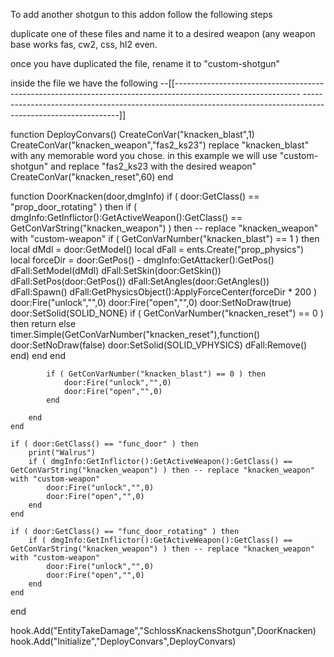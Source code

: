 To add another shotgun to this addon follow the following steps

duplicate one of these files and name it to a desired weapon (any weapon base works fas, cw2, css, hl2 even.

once you have duplicated the file, rename it to "custom-shotgun"

inside the file we have the following
--[[-------------------------------------------------------------------------------------------------------------
--------------------------------------------------------------------------------------------------------------]]


function DeployConvars()
	CreateConVar("knacken_blast",1)
	CreateConVar("knacken_weapon","fas2_ks23") replace "knacken_blast" with any memorable word you chose. in this example we will use "custom-shotgun" and replace "fas2_ks23 with the desired weapon"
	CreateConVar("knacken_reset",60)
end

function DoorKnacken(door,dmgInfo)
	if ( door:GetClass() == "prop_door_rotating" ) then
		if ( dmgInfo:GetInflictor():GetActiveWeapon():GetClass() == GetConVarString("knacken_weapon") ) then -- replace "knacken_weapon" with "custom-weapon"
			if ( GetConVarNumber("knacken_blast") == 1 ) then
				local dMdl = door:GetModel()
				local dFall = ents.Create("prop_physics")
				local forceDir = door:GetPos() - dmgInfo:GetAttacker():GetPos()
				dFall:SetModel(dMdl)
				dFall:SetSkin(door:GetSkin())
				dFall:SetPos(door:GetPos())
				dFall:SetAngles(door:GetAngles())
				dFall:Spawn()
				dFall:GetPhysicsObject():ApplyForceCenter(forceDir * 200 )
				door:Fire("unlock","",0)
				door:Fire("open","",0)
				door:SetNoDraw(true)
				door:SetSolid(SOLID_NONE)
				if ( GetConVarNumber("knacken_reset") == 0 ) then
					return
				else
					timer.Simple(GetConVarNumber("knacken_reset"),function()
					door:SetNoDraw(false)
					door:SetSolid(SOLID_VPHYSICS)
					dFall:Remove()
					end)
				end
			end
			
			if ( GetConVarNumber("knacken_blast") == 0 ) then
				door:Fire("unlock","",0)
				door:Fire("open","",0)
			end
			
		end
	end
	
	if ( door:GetClass() == "func_door" ) then
		print("Walrus")
		if ( dmgInfo:GetInflictor():GetActiveWeapon():GetClass() == GetConVarString("knacken_weapon") ) then -- replace "knacken_weapon" with "custom-weapon"
			door:Fire("unlock","",0)
			door:Fire("open","",0)
		end
	end
	
	if ( door:GetClass() == "func_door_rotating" ) then
		if ( dmgInfo:GetInflictor():GetActiveWeapon():GetClass() == GetConVarString("knacken_weapon") ) then -- replace "knacken_weapon" with "custom-weapon"
			door:Fire("unlock","",0)
			door:Fire("open","",0)
		end
	end
	
end

hook.Add("EntityTakeDamage","SchlossKnackensShotgun",DoorKnacken)
hook.Add("Initialize","DeployConvars",DeployConvars)
